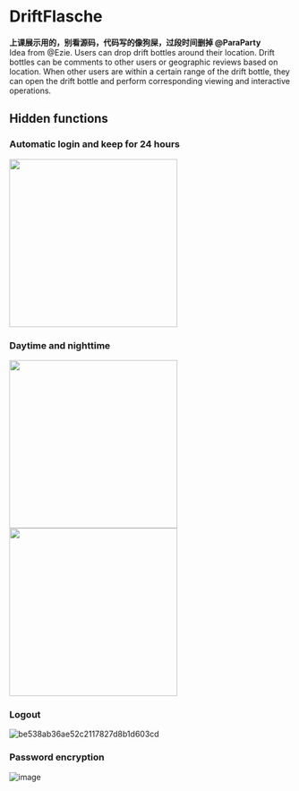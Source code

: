 # DriftFlasche
**上课展示用的，别看源码，代码写的像狗屎，过段时间删掉 @ParaParty**  
Idea from @Ezie. Users can drop drift bottles around their location. Drift bottles can be comments to other users or geographic reviews based on location. When other users are within a certain range of the drift bottle, they can open the drift bottle and perform corresponding viewing and interactive operations.

## Hidden functions
### Automatic login and keep for 24 hours
<img src="https://user-images.githubusercontent.com/70082542/215543940-1e0a8eba-a4c4-4dce-8327-6cd3bac88b91.jpg" width="300px">  

### Daytime and nighttime
<img src="https://user-images.githubusercontent.com/70082542/215544368-9004fd7c-bac7-49cd-bd61-0dec3398cf87.jpg" width="300px"> <img src="https://user-images.githubusercontent.com/70082542/215544686-b7fac4f9-e088-4981-9648-05dde36277a1.jpg" width="300px">

### Logout
![be538ab36ae52c2117827d8b1d603cd](https://user-images.githubusercontent.com/70082542/215544395-001df2d5-aa33-4cc1-82a0-20e9eafa1362.jpg)
### Password encryption
![image](https://user-images.githubusercontent.com/70082542/215543565-76117383-f189-4aba-a3df-96ca75749f0f.png)
